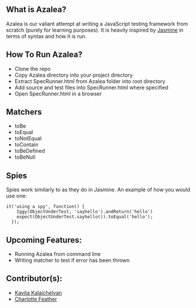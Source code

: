 ## What is Azalea? 
Azalea is our valiant attempt at writing a JavaScript testing framework from scratch (purely for learning purposes). It is heavily inspired by [Jasmine](https://github.com/jasmine/jasmine) in terms of syntax and how it is run. 

## How To Run Azalea?
* Clone the repo
* Copy Azalea directory into your project directory 
* Extract SpecRunner.html from Azalea folder into root directory
* Add source and test files into SpecRunner.html where specified
* Open SpecRunner.html in a browser


## Matchers
* toBe
* toEqual
* toNotEqual
* toContain
* toBeDefined
* toBeNull

## Spies 

Spies work similarly to as they do in Jasmine. An example of how you would use one:
```
it('using a spy', function() {
    Iggy(ObjectUnderTest, 'sayhello').andReturn('hello')
    expect(ObjectUnderTest.sayhello()).toEqual('hello');
  });
```

## Upcoming Features:
* Running Azalea from command line
* Writing matcher to test if error has been thrown 


## Contributor(s): 
* [Kavita Kalaichelvan](https://github.com/kkavita92)
* [Charlotte Feather](https://github.com/Charliefea)



